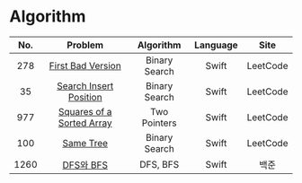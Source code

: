 # Algorithm 

|No.|Problem|Algorithm|Language|Site|
|:---:|:---:|:---:|:---:|:---:|
|278|[First Bad Version](https://leetcode.com/problems/first-bad-version/description/?envType=study-plan&id=algorithm-i)|Binary Search|Swift|LeetCode|
|35|[Search Insert Position](https://leetcode.com/problems/search-insert-position/description/?envType=study-plan&id=algorithm-i)|Binary Search|Swift|LeetCode|
|977|[Squares of a Sorted Array](https://leetcode.com/problems/squares-of-a-sorted-array/description/?envType=study-plan&id=algorithm-i)|Two Pointers|Swift|LeetCode|
|100|[Same Tree](https://leetcode.com/problems/same-tree/description/)|Binary Search|Swift|LeetCode|
|1260|[DFS와 BFS](https://www.acmicpc.net/problem/1260)|DFS, BFS|Swift|백준|
